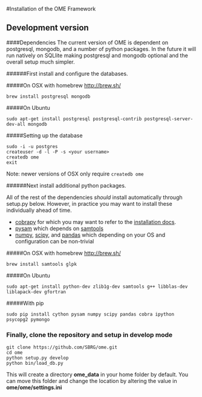 #Installation of the OME Framework

## Development version

####Dependencies
The current version of OME is dependent on postgresql, mongodb, and a number of python packages. In the future it will run natively on SQLlite making postgresql and mongodb optional and the overall setup much simpler.

######First install and configure the databases.


#####On OSX with homebrew http://brew.sh/
```
brew install postgresql mongodb
```

#####On Ubuntu
```
sudo apt-get install postgresql postgresql-contrib postgresql-server-dev-all mongodb
```
#####Setting up the database

```
sudo -i -u postgres                    
createuser -d -l -P -s <your username>
createdb ome
exit
```
Note: newer versions of OSX only require ```createdb ome```

######Next install additional python packages.

All of the rest of the dependencies *should* install automatically through setup.py below.  However, in practice you may want to install these individually ahead of time.
* [cobrapy](https://github.com/opencobra/cobrapy/blob/master/README.md) for which you may want to refer to the [installation docs](https://github.com/opencobra/cobrapy/blob/master/INSTALL.md).
* [pysam](https://github.com/pysam-developers/pysam) which depends on [samtools](http://samtools.sourceforge.net/)
* [numpy](http://www.numpy.org/), [scipy](http://www.scipy.org/), and [pandas](http://pandas.pydata.org/) which depending on your OS and configuration can be non-trivial


#####On OSX with homebrew http://brew.sh/
```
brew install samtools glpk
```

#####On Ubuntu
```
sudo apt-get install python-dev zlib1g-dev samtools g++ libblas-dev liblapack-dev gfortran
```
#####With pip
```
sudo pip install cython pysam numpy scipy pandas cobra ipython psycopg2 pymongo
```

### Finally, clone the repository and setup in develop mode
```
git clone https://github.com/SBRG/ome.git
cd ome
python setup.py develop
python bin/load_db.py
```

This will create a directory **ome_data** in your home folder by default.  You can move this folder and change the location by altering the value in **ome/ome/settings.ini**


